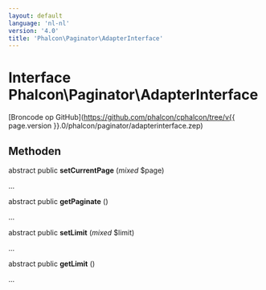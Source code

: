 ```yaml
---
layout: default
language: 'nl-nl'
version: '4.0'
title: 'Phalcon\Paginator\AdapterInterface'
---
```

# Interface **Phalcon\Paginator\AdapterInterface**

[Broncode op GitHub](https://github.com/phalcon/cphalcon/tree/v{{ page.version }}.0/phalcon/paginator/adapterinterface.zep)

## Methoden

abstract public **setCurrentPage** (*mixed* $page)

...

abstract public **getPaginate** ()

...

abstract public **setLimit** (*mixed* $limit)

...

abstract public **getLimit** ()

...
